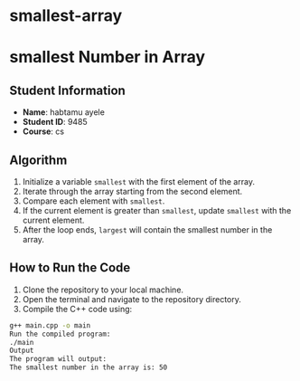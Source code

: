 # smallest-array
# smallest Number in Array
## Student Information
- **Name**: habtamu ayele
- **Student ID**: 9485
- **Course**: cs
## Algorithm
1. Initialize a variable `smallest` with the first element of the
array.
2. Iterate through the array starting from the second element.
3. Compare each element with `smallest`.
4. If the current element is greater than `smallest`, update 
`smallest` with the current element.
5. After the loop ends, `largest` will contain the smallest
number in the array.
## How to Run the Code
1. Clone the repository to your local machine.
2. Open the terminal and navigate to the repository directory.
3. Compile the C++ code using:
 ```bash
 g++ main.cpp -o main
Run the compiled program:
./main
Output
The program will output:
The smallest number in the array is: 50
